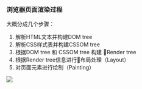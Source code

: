 ### 浏览器页面渲染过程

大概分成几个步骤：

1. 解析HTML文本并构建DOM tree
2. 解析CSS样式表并构建CSSOM tree
3. 根据DOM tree 和 CSSOM tree 构建 Render tree
4. 根据Render tree信息进行布局处理（Layout）
5. 对页面元素进行绘制（Painting）

![](E:\Github-Henryk\Henryk_Note\pic\webkitflow.png)

